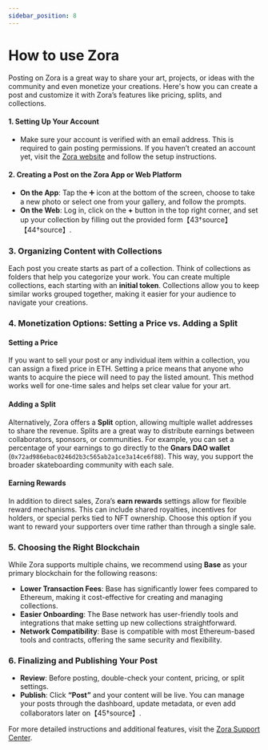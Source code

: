 ```yaml
---
sidebar_position: 8
---
```


# How to use Zora

Posting on Zora is a great way to share your art, projects, or ideas with the community and even monetize your creations. Here's how you can create a post and customize it with Zora’s features like pricing, splits, and collections.

#### **1. Setting Up Your Account**
- Make sure your account is verified with an email address. This is required to gain posting permissions. If you haven’t created an account yet, visit the [Zora website](https://zora.co) and follow the setup instructions.

#### **2. Creating a Post on the Zora App or Web Platform** 
- **On the App**: Tap the ➕ icon at the bottom of the screen, choose to take a new photo or select one from your gallery, and follow the prompts.
- **On the Web**: Log in, click on the **+** button in the top right corner, and set up your collection by filling out the provided form【43†source】【44†source】.

### **3. Organizing Content with Collections**
Each post you create starts as part of a collection. Think of collections as folders that help you categorize your work. You can create multiple collections, each starting with an **initial token**. Collections allow you to keep similar works grouped together, making it easier for your audience to navigate your creations.

### **4. Monetization Options: Setting a Price vs. Adding a Split**

#### **Setting a Price**
If you want to sell your post or any individual item within a collection, you can assign a fixed price in ETH. Setting a price means that anyone who wants to acquire the piece will need to pay the listed amount. This method works well for one-time sales and helps set clear value for your art.

#### **Adding a Split**
Alternatively, Zora offers a **Split** option, allowing multiple wallet addresses to share the revenue. Splits are a great way to distribute earnings between collaborators, sponsors, or communities. For example, you can set a percentage of your earnings to go directly to the **Gnars DAO wallet** (`0x72ad986ebac0246d2b3c565ab2a1ce3a14ce6f88`). This way, you support the broader skateboarding community with each sale.

#### **Earning Rewards**
In addition to direct sales, Zora’s **earn rewards** settings allow for flexible reward mechanisms. This can include shared royalties, incentives for holders, or special perks tied to NFT ownership. Choose this option if you want to reward your supporters over time rather than through a single sale.

### **5. Choosing the Right Blockchain**
While Zora supports multiple chains, we recommend using **Base** as your primary blockchain for the following reasons:

- **Lower Transaction Fees**: Base has significantly lower fees compared to Ethereum, making it cost-effective for creating and managing collections.
- **Easier Onboarding**: The Base network has user-friendly tools and integrations that make setting up new collections straightforward.
- **Network Compatibility**: Base is compatible with most Ethereum-based tools and contracts, offering the same security and flexibility.

### **6. Finalizing and Publishing Your Post**
- **Review**: Before posting, double-check your content, pricing, or split settings.
- **Publish**: Click **“Post”** and your content will be live. You can manage your posts through the dashboard, update metadata, or even add collaborators later on【45†source】.

For more detailed instructions and additional features, visit the [Zora Support Center](https://support.zora.co).